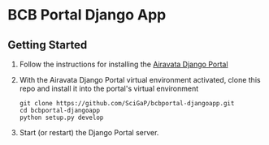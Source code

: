 # BCB Portal Django App

## Getting Started

1. Follow the instructions for installing the
   [Airavata Django Portal](https://github.com/apache/airavata-django-portal)
2. With the Airavata Django Portal virtual environment activated, clone this
   repo and install it into the portal's virtual environment

   ```
   git clone https://github.com/SciGaP/bcbportal-djangoapp.git
   cd bcbportal-djangoapp
   python setup.py develop
   ```

3. Start (or restart) the Django Portal server.
